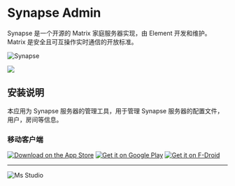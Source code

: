 # Synapse Admin

Synapse 是一个开源的 Matrix 家庭服务器实现，由 Element 开发和维护。Matrix 是安全且可互操作实时通信的开放标准。

![Synapse](https://file.lifebus.top/imgs/synapse_cover.png)

![](https://img.shields.io/badge/%E6%96%B0%E7%96%86%E8%90%8C%E6%A3%AE%E8%BD%AF%E4%BB%B6%E5%BC%80%E5%8F%91%E5%B7%A5%E4%BD%9C%E5%AE%A4-%E6%8F%90%E4%BE%9B%E6%8A%80%E6%9C%AF%E6%94%AF%E6%8C%81-blue)

## 安装说明

本应用为 Synapse 服务器的管理工具，用于管理 Synapse 服务器的配置文件，用户，房间等信息。

### 移动客户端

[![Download on the App Store](http://www.tananaev.com/badges/app-store.svg)](https://apps.apple.com/us/app/element-messenger/id1083446067) [![Get it on Google Play](http://www.tananaev.com/badges/google-play.svg)](https://play.google.com/store/apps/details?id=im.vector.app) [![Get it on F-Droid](http://www.tananaev.com/badges/f-droid.svg)](https://f-droid.org/packages/im.vector.app/)

---

![Ms Studio](https://file.lifebus.top/imgs/ms_blank_001.png)
